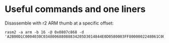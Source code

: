 # Useful commands and one liners

Disassemble with r2 ARM thumb at a specific offset:
```
rasm2 -a arm -b 16 -@ 0x0807c868 -d 'A2B00D1C0004030C034800688088834205D3014844E0D0580003FF8000002248061C0068017A'
```
